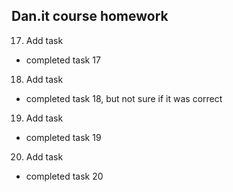 ## Dan.it course homework
17. Add task
 - completed task 17
18. Add task
 - completed task 18, but not sure if it was correct
19. Add task
 - completed task 19
20. Add task
 - completed task 20
